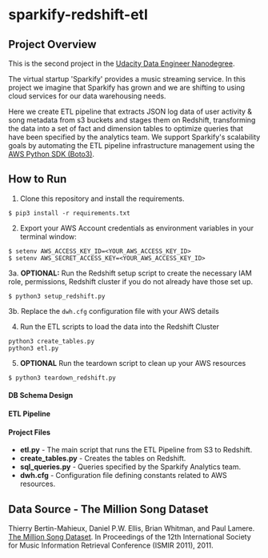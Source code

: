 # sparkify-redshift-etl 
## Project Overview
This is the second project in the 
[Udacity Data Engineer Nanodegree](https://www.udacity.com/course/data-engineer-nanodegree--nd027).

The virtual startup 'Sparkify' provides a music streaming service. In this project we imagine that Sparkify has grown
and we are shifting to using cloud services for our data warehousing needs. 

Here we create ETL pipeline that extracts JSON log data of user activity & song metadata from s3 buckets and stages 
them on Redshift, transforming the data into a set of fact and dimension tables to optimize queries that have been 
specified by the analytics team. We support Sparkify's scalability goals by automating the ETL pipeline infrastructure 
management using the [AWS Python SDK (Boto3)](https://boto3.amazonaws.com/v1/documentation/api/latest/index.html).

## How to Run
1. Clone this repository and install the requirements.
```
$ pip3 install -r requirements.txt
```

2. Export your AWS Account credentials as environment variables in your terminal window:
```
$ setenv AWS_ACCESS_KEY_ID=<YOUR_AWS_ACCESS_KEY_ID>
$ setenv AWS_SECRET_ACCESS_KEY=<YOUR_AWS_ACCESS_KEY_ID>
```

3a. **OPTIONAL:** Run the Redshift setup script to create the necessary IAM role, permissions, Redshift cluster if you do
not already have those set up.
```
$ python3 setup_redshift.py
```

3b. Replace the `dwh.cfg` configuration file with your AWS details

4. Run the ETL scripts to load the data into the Redshift Cluster
```
python3 create_tables.py
python3 etl.py
```

5. **OPTIONAL** Run the teardown script to clean up your AWS resources
```
$ python3 teardown_redshift.py
```

#### DB Schema Design

#### ETL Pipeline

#### Project Files
* **etl.py** - The main script that runs the ETL Pipeline from S3 to Redshift.
* **create_tables.py** - Creates the tables on Redshift.
* **sql_queries.py** - Queries specified by the Sparkify Analytics team.
* **dwh.cfg** - Configuration file defining constants related to AWS resources.

## Data Source - The Million Song Dataset
Thierry Bertin-Mahieux, Daniel P.W. Ellis, Brian Whitman, and Paul Lamere.
[The Million Song Dataset](http://millionsongdataset.com/). In Proceedings of the 12th International Society
for Music Information Retrieval Conference (ISMIR 2011), 2011.